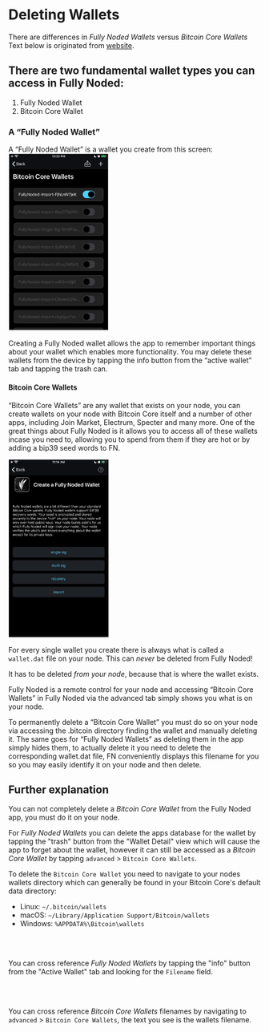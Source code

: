 # Deleting Wallets

There are differences in *Fully Noded Wallets* versus *Bitcoin Core Wallets*<br/>
Text below is originated from [website](https://fullynoded.app/faq/#How-Do-I-Delete-a-Wallet).

## There are two fundamental wallet types you can access in Fully Noded:

1. Fully Noded Wallet
2. Bitcoin Core Wallet

### A “Fully Noded Wallet”
A “Fully Noded Wallet” is a wallet you create from this screen:<br/>
<img src="./Images/bcc-wallet.png" alt="bitcoin core wallet" border="0" width="200">

Creating a Fully Noded wallet allows the app to remember important things about your wallet which enables more functionality. You may delete these wallets from the device by tapping the info button from the “active wallet” tab and tapping the trash can.

#### Bitcoin Core Wallets
“Bitcoin Core Wallets” are any wallet that exists on your node, you can create wallets on your node with Bitcoin Core itself and a number of other apps, including Join Market, Electrum, Specter and many more. One of the great things about Fully Noded is it allows you to access all of these wallets incase you need to, allowing you to spend from them if they are hot or by adding a bip39 seed words to FN.

<img src="./Images/create-fn-wallet.png" alt="Create Fully Noded wallet" border="0" width="200">

For every single wallet you create there is always what is called a `wallet.dat` file on your node. This can *never* be deleted from Fully Noded!

It has to be deleted *from your node*, because that is where the wallet exists.

Fully Noded is a remote control for your node and accessing “Bitcoin Core Wallets” in Fully Noded via the advanced tab simply shows you what is on your node.

To permanently delete a “Bitcoin Core Wallet” you must do so on your node via accessing the .bitcoin directory finding the wallet and manually deleting it. The same goes for “Fully Noded Wallets” as deleting them in the app simply hides them, to actually delete it you need to delete the corresponding wallet.dat file, FN conveniently displays this filename for you so you may easily identify it on your node and then delete.

## Further explanation

You can not completely delete a *Bitcoin Core Wallet* from the Fully Noded app, you must do it on your node.

For *Fully Noded Wallets* you can delete the apps database for the wallet by tapping the "trash" button from the "Wallet Detail" view which will cause the app to forget about the wallet, however it can still be accessed as a *Bitcoin Core Wallet* by tapping `advanced` > `Bitcoin Core Wallets`.

To delete the `Bitcoin Core Wallet` you need to navigate to your nodes wallets directory which can generally be found in your Bitcoin Core's default data directory:
* Linux: `~/.bitcoin/wallets`
* macOS: `~/Library/Application Support/Bitcoin/wallets`
* Windows: `%APPDATA%\Bitcoin\wallets`

<br/><img src="./Images/fn_filename.png" alt="" width="400"/><br/>

You can cross reference *Fully Noded Wallets* by tapping the "info" button from the "Active Wallet" tab and looking for the `Filename` field.

<br/><img src="./Images/bitcoincore_filenames.png" alt="" width="400"/><br/>

You can cross reference *Bitcoin Core Wallets* filenames by navigating to `advanced` > `Bitcoin Core Wallets`, the text you see is the wallets filename.
